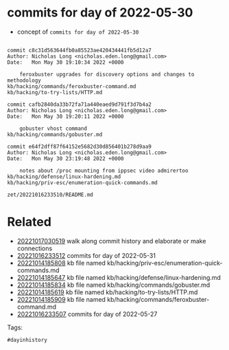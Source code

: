 # commits for day of 2022-05-30

- concept of `commits for day of 2022-05-30`

```

commit c8c31d563644fb0a85523ae420434441fb5d12a7
Author: Nicholas Long <nicholas.eden.long@gmail.com>
Date:   Mon May 30 19:10:34 2022 +0000

    feroxbuster upgrades for discovery options and changes to methodology
kb/hacking/commands/feroxbuster-command.md
kb/hacking/to-try-lists/HTTP.md

commit cafb2840da33b72fa71a440eaed9d791f3d7b4a2
Author: Nicholas Long <nicholas.eden.long@gmail.com>
Date:   Mon May 30 19:20:11 2022 +0000

    gobuster vhost command
kb/hacking/commands/gobuster.md

commit e64f2dff87f64152e5682d30d856401b278d9aa9
Author: Nicholas Long <nicholas.eden.long@gmail.com>
Date:   Mon May 30 23:19:48 2022 +0000

    notes about /proc mounting from ippsec video admirertoo
kb/hacking/defense/linux-hardening.md
kb/hacking/priv-esc/enumeration-quick-commands.md
```

` zet/20221016233510/README.md `

# Related

- [20221017030519](/zet/20221017030519/README.md) walk along commit history and elaborate or make connections
- [20221016233512](/zet/20221016233512/README.md) commits for day of 2022-05-31
- [20221014185808](/zet/20221014185808/README.md) kb file named kb/hacking/priv-esc/enumeration-quick-commands.md
- [20221014185647](/zet/20221014185647/README.md) kb file named kb/hacking/defense/linux-hardening.md
- [20221014185834](/zet/20221014185834/README.md) kb file named kb/hacking/commands/gobuster.md
- [20221014185619](/zet/20221014185619/README.md) kb file named kb/hacking/to-try-lists/HTTP.md
- [20221014185909](/zet/20221014185909/README.md) kb file named kb/hacking/commands/feroxbuster-command.md
- [20221016233507](/zet/20221016233507/README.md) commits for day of 2022-05-27

Tags:

    #dayinhistory
